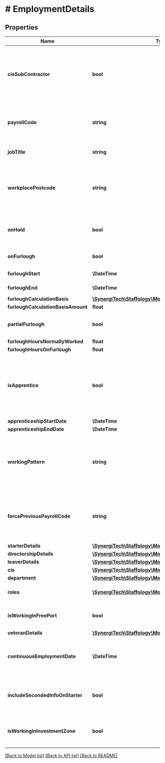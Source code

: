 # # EmploymentDetails

## Properties

Name | Type | Description | Notes
------------ | ------------- | ------------- | -------------
**cisSubContractor** | **bool** | Set to True if this Employee is a CIS Subcontractor. The &#x60;&#x60;&#x60;Cis&#x60;&#x60;&#x60; property contains further information | [optional]
**payrollCode** | **string** | The Employees Payroll Code. Must be unique within the Employer. |
**jobTitle** | **string** | Job Title of Primary role of the Employee | [optional]
**workplacePostcode** | **string** | Set the workplace postcode, ensuring it&#39;s uppercase and no longer than 10 characters. | [optional]
**onHold** | **bool** | Set to true to temporarily exclude the employee from payruns | [optional]
**onFurlough** | **bool** | Set to true if the employee is on furlough. | [optional]
**furloughStart** | **\DateTime** | Furlough Start Date. | [optional]
**furloughEnd** | **\DateTime** | Furlough End Date. | [optional]
**furloughCalculationBasis** | [**\SynergiTech\Staffology\Model\FurloughCalculationBasis**](FurloughCalculationBasis.md) |  | [optional]
**furloughCalculationBasisAmount** | **float** |  | [optional]
**partialFurlough** | **bool** | Set to true if the employee is partially furloughed. | [optional]
**furloughHoursNormallyWorked** | **float** |  | [optional]
**furloughHoursOnFurlough** | **float** |  | [optional]
**isApprentice** | **bool** | Set to True if this Employee is an apprentice. This affects the calculations for National Minimum Wage | [optional]
**apprenticeshipStartDate** | **\DateTime** |  | [optional]
**apprenticeshipEndDate** | **\DateTime** |  | [optional]
**workingPattern** | **string** | Used when calculating payments for Leave.  If null then the default Working Pattern is used | [optional]
**forcePreviousPayrollCode** | **string** | If this property has a non-empty value then a change of Payroll code will be declared on the next FPS. | [optional]
**starterDetails** | [**\SynergiTech\Staffology\Model\StarterDetails**](StarterDetails.md) |  | [optional]
**directorshipDetails** | [**\SynergiTech\Staffology\Model\DirectorshipDetails**](DirectorshipDetails.md) |  | [optional]
**leaverDetails** | [**\SynergiTech\Staffology\Model\LeaverDetails**](LeaverDetails.md) |  | [optional]
**cis** | [**\SynergiTech\Staffology\Model\CisDetails**](CisDetails.md) |  | [optional]
**department** | [**\SynergiTech\Staffology\Model\Department**](Department.md) |  | [optional]
**roles** | [**\SynergiTech\Staffology\Model\Item[]**](Item.md) | List of Roles held by Employee | [optional]
**isWorkingInFreePort** | **bool** | Flag indicating the employee is employed in a Freeport | [optional]
**veteranDetails** | [**\SynergiTech\Staffology\Model\VeteranDetails**](VeteranDetails.md) |  | [optional]
**continuousEmploymentDate** | **\DateTime** | [readonly] Continuous employment date for the occupational scheme. | [optional]
**includeSecondedInfoOnStarter** | **bool** | [readonly] If true then include seconded information on starter of FPS | [optional]
**isWorkingInInvestmentZone** | **bool** | Flag indicating the employee is employed in an Investment Zone | [optional]

[[Back to Model list]](../../README.md#models) [[Back to API list]](../../README.md#endpoints) [[Back to README]](../../README.md)

